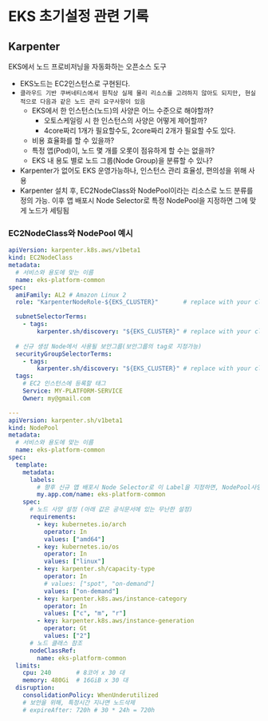 # EKS 초기설정 관련 기록

## Karpenter

EKS에서 노드 프로비저닝을 자동화하는 오픈소스 도구

- EKS노드는 EC2인스턴스로 구현된다.
- `클라우드 기반 쿠버네티스에서 원칙상 실제 물리 리소스를 고려하지 않아도 되지만, 현실적으로 다음과 같은 노드 관리 요구사항이 있음`
  - EKS에서 한 인스턴스(노드)의 사양은 어느 수준으로 해야할까?
    - 오토스케일링 시 한 인스턴스의 사양은 어떻게 제어할까?
    - 4core짜리 1개가 필요할수도, 2core짜리 2개가 필요할 수도 있다.
  - 비용 효율화를 할 수 있을까?
  - 특정 앱(Pod)이, 노드 몇 개를 오롯이 점유하게 할 수는 없을까?
  - EKS 내 용도 별로 노드 그룹(Node Group)을 분류할 수 있나?
- Karpenter가 없어도 EKS 운영가능하나, 인스턴스 관리 효율성, 편의성을 위해 사용
- Karpenter 설치 후, EC2NodeClass와 NodePool이라는 리소스로 노드 분류를 정의 가능. 이후 앱 배포시 Node Selector로 특정 NodePool을 지정하면 그에 맞게 노드가 세팅됨

### EC2NodeClass와 NodePool 예시

```yaml
apiVersion: karpenter.k8s.aws/v1beta1
kind: EC2NodeClass
metadata:
  # 서비스와 용도에 맞는 이름
  name: eks-platform-common
spec:
  amiFamily: AL2 # Amazon Linux 2
  role: "KarpenterNodeRole-${EKS_CLUSTER}"       # replace with your cluster name

  subnetSelectorTerms:
    - tags:
        karpenter.sh/discovery: "${EKS_CLUSTER}" # replace with your cluster name
  
  # 신규 생성 Node에서 사용될 보안그룹(보안그룹의 tag로 지정가능)
  securityGroupSelectorTerms:
    - tags:
        karpenter.sh/discovery: "${EKS_CLUSTER}" # replace with your cluster name
  tags:
    # EC2 인스턴스에 등록할 태그
    Service: MY-PLATFORM-SERVICE
    Owner: my@gmail.com

---
apiVersion: karpenter.sh/v1beta1
kind: NodePool
metadata:
  # 서비스와 용도에 맞는 이름
  name: eks-platform-common
spec:
  template:
    metadata:
      labels:
        # 향후 신규 앱 배포시 Node Selector로 이 Label을 지정하면, NodePool사양대로 Node가 할당된다.
        my.app.com/name: eks-platform-common
    spec:
      # 노드 사양 설정 (아래 값은 공식문서에 있는 무난한 설정)
      requirements:
        - key: kubernetes.io/arch
          operator: In
          values: ["amd64"]
        - key: kubernetes.io/os
          operator: In
          values: ["linux"]
        - key: karpenter.sh/capacity-type
          operator: In
          # values: ["spot", "on-demand"]
          values: ["on-demand"]
        - key: karpenter.k8s.aws/instance-category
          operator: In
          values: ["c", "m", "r"]
        - key: karpenter.k8s.aws/instance-generation
          operator: Gt
          values: ["2"]
      # 노드 클래스 참조
      nodeClassRef:
        name: eks-platform-common
  limits:
    cpu: 240       # 8코어 x 30 대
    memory: 480Gi  # 16GiB x 30 대
  disruption:
    consolidationPolicy: WhenUnderutilized
    # 보안을 위해, 특정시간 지나면 노드삭제
    # expireAfter: 720h # 30 * 24h = 720h
```
